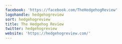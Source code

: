```yaml
---
facebook: 'https://facebook.com/TheHedgehogReview'
logohandle: hedgehogreview
sort: hedgehogreview
title: The Hedgehog Review
twitter: hedgehogreview
website: 'https://hedgehogreview.com/'
---
```

